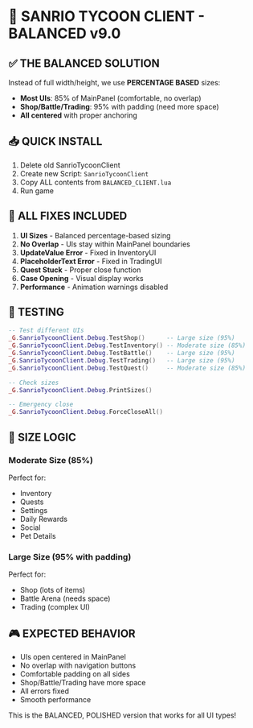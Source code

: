 # 🎯 SANRIO TYCOON CLIENT - BALANCED v9.0

## ✅ THE BALANCED SOLUTION

Instead of full width/height, we use **PERCENTAGE BASED** sizes:

- **Most UIs**: 85% of MainPanel (comfortable, no overlap)
- **Shop/Battle/Trading**: 95% with padding (need more space)
- **All centered** with proper anchoring

## 📥 QUICK INSTALL

1. Delete old SanrioTycoonClient
2. Create new Script: `SanrioTycoonClient`
3. Copy ALL contents from `BALANCED_CLIENT.lua`
4. Run game

## 🔧 ALL FIXES INCLUDED

1. **UI Sizes** - Balanced percentage-based sizing
2. **No Overlap** - UIs stay within MainPanel boundaries
3. **UpdateValue Error** - Fixed in InventoryUI
4. **PlaceholderText Error** - Fixed in TradingUI
5. **Quest Stuck** - Proper close function
6. **Case Opening** - Visual display works
7. **Performance** - Animation warnings disabled

## 🧪 TESTING

```lua
-- Test different UIs
_G.SanrioTycoonClient.Debug.TestShop()      -- Large size (95%)
_G.SanrioTycoonClient.Debug.TestInventory() -- Moderate size (85%)
_G.SanrioTycoonClient.Debug.TestBattle()    -- Large size (95%)
_G.SanrioTycoonClient.Debug.TestTrading()   -- Large size (95%)
_G.SanrioTycoonClient.Debug.TestQuest()     -- Moderate size (85%)

-- Check sizes
_G.SanrioTycoonClient.Debug.PrintSizes()

-- Emergency close
_G.SanrioTycoonClient.Debug.ForceCloseAll()
```

## 📏 SIZE LOGIC

### Moderate Size (85%)
Perfect for:
- Inventory
- Quests
- Settings
- Daily Rewards
- Social
- Pet Details

### Large Size (95% with padding)
Perfect for:
- Shop (lots of items)
- Battle Arena (needs space)
- Trading (complex UI)

## 🎮 EXPECTED BEHAVIOR

- UIs open centered in MainPanel
- No overlap with navigation buttons
- Comfortable padding on all sides
- Shop/Battle/Trading have more space
- All errors fixed
- Smooth performance

This is the BALANCED, POLISHED version that works for all UI types!